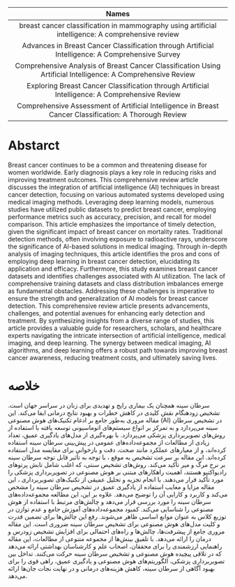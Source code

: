 |Names|
|:------:|
|breast cancer classification in mammography using artificial intelligence: A comprehensive review|
|Advances in Breast Cancer Classification through Artificial Intelligence: A Comprehensive Survey|
|Comprehensive Analysis of Breast Cancer Classification Using Artificial Intelligence: A Comprehensive Review|
|Exploring Breast Cancer Classification through Artificial Intelligence: A Comprehensive Review|
|Comprehensive Assessment of Artificial Intelligence in Breast Cancer Classification: A Thorough Review|

# Abstarct
Breast cancer continues to be a common and threatening disease for women worldwide. Early diagnosis plays a key role in reducing risks and improving treatment outcomes. This comprehensive review article discusses the integration of artificial intelligence (AI) techniques in breast cancer detection, focusing on various automated systems developed using medical imaging methods. Leveraging deep learning models, numerous studies have utilized public datasets to predict breast cancer, employing performance metrics such as accuracy, precision, and recall for model comparison.
This article emphasizes the importance of timely detection, given the significant impact of breast cancer on mortality rates. Traditional detection methods, often involving exposure to radioactive rays, underscore the significance of AI-based solutions in medical imaging. Through in-depth analysis of imaging techniques, this article identifies the pros and cons of employing deep learning in breast cancer detection, elucidating its application and efficacy.
Furthermore, this study examines breast cancer datasets and identifies challenges associated with AI utilization. The lack of comprehensive training datasets and class distribution imbalances emerge as fundamental obstacles. Addressing these challenges is imperative to ensure the strength and generalization of AI models for breast cancer detection.
This comprehensive review article presents advancements, challenges, and potential avenues for enhancing early detection and treatment. By synthesizing insights from a diverse range of studies, this article provides a valuable guide for researchers, scholars, and healthcare experts navigating the intricate intersection of artificial intelligence, medical imaging, and deep learning. The synergy between medical imaging, AI algorithms, and deep learning offers a robust path towards improving breast cancer awareness, reducing treatment costs, and ultimately saving lives.


# خلاصه
سرطان سینه همچنان یک بیماری رایج و تهدیدی برای زنان در سراسر جهان است. تشخیص زودهنگام نقش کلیدی در کاهش خطرات و بهبود نتایج درمانی ایفا می‌کند. این مقاله مروری به‌طور جامع بر ادغام تکنیک‌های هوش مصنوعی (AI) در تشخیص سرطان سینه می‌پردازد و به تمرکز بر انواع سیستم‌های اتوماسیونی توسعه یافته با استفاده از روش‌های تصویربرداری پزشکی می‌پردازد. با بهره‌گیری از مدل‌های یادگیری عمیق، تعداد زیادی از مطالعات از مجموعه‌داده‌های عمومی در پیش‌بینی سرطان سینه استفاده کرده‌اند، و از معیارهای عملکرد مانند صحت، دقت و بازخوانی برای مقایسه مدل استفاده کرده‌اند.
این مقاله بر سرعت تشخیص به موقع ، با توجه به تأثیر قابل توجه سرطان سینه بر نرخ مرگ و میر تأکید می‌کند. روش‌های تشخیص سنتی، که اغلب شامل تابش پرتوهای رادیواکتیو هستند، اهمیت راهکارهای مبتنی بر هوش مصنوعی در تصویربرداری پزشکی را مورد تأکید قرار می‌دهند. با انجام تجزیه و تحلیل عمیقی از تکنیک‌های تصویربرداری ، این مقاله مزایا و معایب استفاده از یادگیری عمیق در تشخیص سرطان سینه را مشخص می‌کند و کاربرد و کارایی آن را توضیح می‌دهد.
علاوه بر این، این مطالعه مجموعه‌داده‌های سرطان سینه را مورد بررسی قرار می‌دهد و چالش‌های مرتبط با استفاده از هوش مصنوعی را شناسایی می‌کند. کمبود مجموعه‌داده‌های آموزش جامع و عدم توازن در توزیع کلاس به عنوان موانع اساسی ظاهر می‌شوند. رفع این چالش‌ها برای تضمین قدرت و کلیت مدل‌های هوش مصنوعی برای تشخیص سرطان سینه ضروری است.
این مقاله مروری جامع از پیشرفت‌ها، چالش‌ها و راه‌های احتمالی برای افزایش تشخیص زودرس و درمان را ارائه می‌دهد. با تلفیق بینش‌ها از مجموعه متنوعی از مطالعات، این مقاله راهنمایی ارزشمندی را برای محققان، اصحاب علم و کارشناسان بهداشتی ارائه می‌دهد که در تلاقی پیچیده هوش مصنوعی و تشخیص سرطان سینه حرکت می‌کنند. تداخل بین تصویربرداری پزشکی، الگوریتم‌های هوش مصنوعی و یادگیری عمیق، راهی قوی را برای بهبود‌ آگاهی از سرطان سینه، کاهش هزینه‌های درمانی و در نهایت نجات جان‌ها ارائه می‌دهد.
